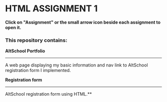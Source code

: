# HTML ASSIGNMENT 1


**Click on "Assignment" or the small arrow icon beside each assignment to open it.**

### This repository contains:

**AltSchool Portfolio**

***

A web page displaying my basic information and nav link to AltSchool registration form I implemented.

**Registration form**

***

AltSchool registration form using HTML.**
